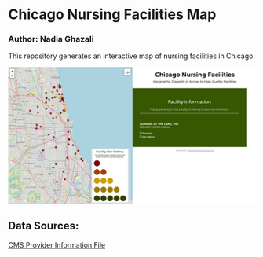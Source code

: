 # Chicago Nursing Facilities Map
### Author: Nadia Ghazali
This repository generates an interactive map of nursing facilities in Chicago. 

![Screenshot of map](images/website_image.png)


## Data Sources: 
[CMS Provider Information File](https://data.cms.gov/provider-data/dataset/4pq5-n9py)